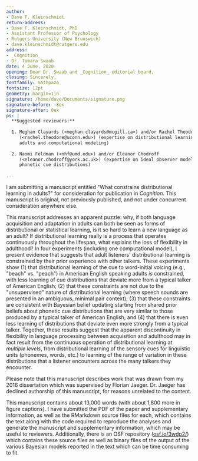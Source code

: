 ```yaml
---
author:
- Dave F. Kleinschmidt
return-address:
- Dave F. Kleinschmidt, PhD
- Assistant Professor of Psychology
- Rutgers University (New Brunswick)
- dave.kleinschmidt@rutgers.edu
address:
- _Cognition_
- Dr. Tamara Swaab
date: 4 June, 2020
opening: Dear Dr. Swaab and _Cognition_ editorial board,
closing: Sincerely,
fontfamily: mathpazo
fontsize: 12pt
geometry: margin=1in
signature: /home/dave/Documents/signature.png
signature-before: -8ex
signature-after: 0ex
ps: |
  **Suggested reviewers:**
  
  1. Meghan Clayards (<meghan.clayards@mcgill.ca>) and/or Rachel Theodore
     (<rachel.theodore@uconn.edu>) (expertise on distributional learning in
     adults and computational modeling)
  
  2. Naomi Feldman (<nhf@umd.edu>) and/or Eleanor Chodroff
     (<eleanor.chodroff@york.ac.uk>) (expertise on ideal observer models of
     phonetic cue distributions)
 
...
```


I am submitting a manuscript entitled "What constrains distributional learning
in adults?" for consideration for publication in _Cognition_.  This manuscript
is original, not previously published, and not under concurrent consideration
anywhere else.

This manuscript addresses an apparent puzzle: why, if both language acquisition
and adaptation in adults can both be seen as forms of distributional or
statistical learning, is it so hard to learn a new language as an adult?  If
distributional learning really is a process that operates continuously
throughout the lifespan, what explains the loss of flexibility in adulthood?  In
four experiments (including one computational model), I present evidence that
suggests that adult listeners' distributional learning is constrained by their
prior experience with other talkers.  These experiments show (1) that
distributional learning of the cue to word-initial voicing (e.g., "beach"
vs. "peach") in American English speaking adults _is_ constrained, with less
learning of cue distributions that deviate more from a typical talker of
American English; (2) that these constraints are not due to the "unsupervised"
nature of distributional learning (where speech sounds are presented in an
ambiguous, minimal pair context); (3) that these constraints are consistent with
Bayesian belief updating starting from shared prior beliefs about phonetic cue
distributions that are very similar to those produced by a typical talker of
American English; and (4) that there is even less learning of distributions that
deviate even more strongly from a typical talker.  Together, these results
suggest that the apparent discontinuity in flexibility in language processing
between acquisition and adulthood may in fact result from the continuous
operation of distributional learning at _multiple levels_, from distributional
learning of the sensory cues for linguistic units (phonemes, words, etc.) to
learning of the range of variation in these distributions that a listener
encounters across the many talkers they encounter.

Please note that this manuscript describes work that was drawn from my 2016
dissertation which was supervised by Florian Jaeger.  Dr. Jaeger has declined
authorship of this manuscript, for reasons unrelated to the content.

This manuscript contains about 13,000 words (with about 1,800 more in figure
captions).  I have submitted the PDF of the paper and supplementary information,
as well as the RMarkdown source files for each, which contains the text along
with the code required to reproduce the analyses and generate the manuscript and
supplementary information, which may be useful to reviewers.  Additionally,
there is an OSF repository ([osf.io/3wdp2/](https://osf.io/3wdp2/))
which contains these source files as well as binary files of the output of the
various Bayesian models reported in the text which can be time consuming to fit.

